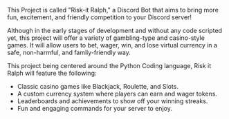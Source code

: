 This Project is called "Risk-it Ralph," a Discord Bot that aims to bring more fun, excitement, and friendly competition to your Discord server!

Although in the early stages of development and without any code scripted yet, this project will offer a variety of gambling-type and casino-style games. It will allow users to bet, wager, win, and lose virtual currency in a safe, non-harmful, and family-friendly way. 

This project being centered around the Python Coding language, Risk it Ralph will feature the following:

*  Classic casino games like Blackjack, Roulette, and Slots.
*  A custom currency system where players can earn and wager tokens.
*  Leaderboards and achievements to show off your winning streaks.
*  Fun and engaging commands for your server to enjoy.
